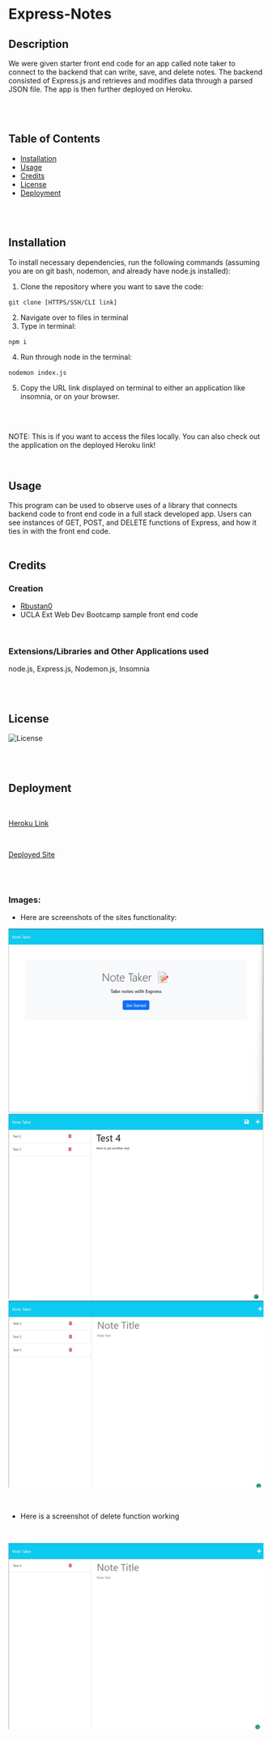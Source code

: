 # Express-Notes


## Description 

We were given starter front end code for an app called note taker to connect to the backend that can write, save, and delete notes. The backend consisted of Express.js and retrieves and modifies data through a parsed JSON file. The app is then further deployed on Heroku.

<br/>
<br/>


## Table of Contents

* [Installation](#installation)
* [Usage](#usage)
* [Credits](#credits)
* [License](#license)
* [Deployment](#deployment)


<br/>
<br/>

## Installation

To install necessary dependencies, run the following commands (assuming you are on git bash, nodemon, and already have node.js installed):

1. Clone the repository where you want to save the code:  
```
git clone [HTTPS/SSH/CLI link]
``` 

2. Navigate over to files in terminal
3. Type in terminal:  
``` 
npm i
```   
4. Run through node in the terminal:  
``` 
nodemon index.js
``` 

5. Copy the URL link displayed on terminal to either an application like insomnia, or on your browser.
<br/>
<br/>

NOTE: This is if you want to access the files locally. You can also check out the application on the deployed Heroku link!


<br/>

## Usage

This program can be used to observe uses of a library that connects backend code to front end code in a full stack developed app. Users can see instances of GET, POST, and DELETE functions of Express, and how it ties in with the front end code.
<br/>
<br/>


## Credits

### Creation
* [Rbustan0](https://github.com/Rbustan0) 
* UCLA Ext Web Dev Bootcamp sample front end code
<br/>

### Extensions/Libraries and Other Applications used
node.js, Express.js, Nodemon.js, Insomnia

<br/>
<br/>


## License
  
  ![License](https://img.shields.io/badge/license-MIT-blue.svg)

  
<br/>
<br/>


## Deployment

<br/>

[Heroku Link](https://dashboard.heroku.com/apps/express-note-taker22)

<br/>

[Deployed Site](https://express-note-taker22.herokuapp.com/)

<br/>
<br/>

### Images:

* Here are screenshots of the sites functionality:

![Alt text](images/Screenshot%202023-04-10%20170526.jpg)
![Alt text](images/1.jpg)
![Alt text](images/2.jpg)

<br/>

* Here is a screenshot of delete function working

<br/>

![Alt text](images/3.jpg)
